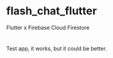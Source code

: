 # flash_chat_flutter
 Flutter x Firebase Cloud Firestore
 #
 Test app, it works, but it could be better.
